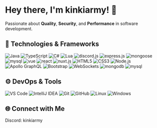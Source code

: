<div align="left">

# Hey there, I'm kinkiarmy! 👋

Passionate about **Quality**, **Security**, and **Performance** in software development.

## 🔧 Technologies & Frameworks

<img src="https://custom-icon-badges.herokuapp.com/badge/java-black.svg?style=for-the-badge&logo=java&logoColor=white" alt="Java">
<img src="https://img.shields.io/badge/TypeScript-black?style=for-the-badge&logo=typescript" alt="TypeScript">
<img src="https://img.shields.io/badge/C%23-black?style=for-the-badge&logo=c-sharp" alt="C#">
<img src="https://img.shields.io/badge/Lua-black?style=for-the-badge&logo=lua" alt="Lua">
<img src="https://img.shields.io/badge/discord.js-black?style=for-the-badge&logo=discord" alt="discord.js">
<img src="https://img.shields.io/badge/express.js-black?style=for-the-badge&logo=express" alt="express.js">
<img src="https://img.shields.io/badge/mongoose-black?style=for-the-badge&logo=mongoose" alt="mongoose">
<img src="https://img.shields.io/badge/mysql-black?style=for-the-badge&logo=mysql" alt="mysql">
<img src="https://img.shields.io/badge/vue-black?style=for-the-badge&logo=vue.js" alt="vue">
<img src="https://img.shields.io/badge/react-black?style=for-the-badge&logo=react" alt="react">
<img src="https://img.shields.io/badge/nuxt.js-black?style=for-the-badge&logo=nuxt.js" alt="nuxt.js">
<img src="https://img.shields.io/badge/HTML5-black?style=for-the-badge&logo=html5" alt="HTML5">
<img src="https://img.shields.io/badge/CSS3-black?style=for-the-badge&logo=css3" alt="CSS3">
<img src="https://img.shields.io/badge/Node.js-black?style=for-the-badge&logo=node.js" alt="Node.js">
<img src="https://img.shields.io/badge/Apollo%20GraphQL-black?style=for-the-badge&logo=apollo-graphql" alt="Apollo GraphQL">
<img src="https://img.shields.io/badge/Bootstrap-black?style=for-the-badge&logo=bootstrap" alt="Bootstrap">
<img src="https://custom-icon-badges.herokuapp.com/badge/WebSockets-black?style=for-the-badge&logo=websocket&logoColor=white" alt="WebSockets">
<img src="https://img.shields.io/badge/mongodb-black?style=for-the-badge&logo=mongodb" alt="mongodb">
<img src="https://img.shields.io/badge/mysql-black?style=for-the-badge&logo=mysql" alt="mysql">

## ⚙️ DevOps & Tools

<img src="https://img.shields.io/badge/VS%20Code-black?style=for-the-badge&logo=visual-studio-code" alt="VS Code">
<img src="https://img.shields.io/badge/IntelliJ%20IDEA-black?style=for-the-badge&logo=intellij-idea" alt="IntelliJ IDEA">
<img src="https://img.shields.io/badge/Git-black?style=for-the-badge&logo=git" alt="Git">
<img src="https://img.shields.io/badge/GitHub-black?style=for-the-badge&logo=github" alt="GitHub">
<img src="https://img.shields.io/badge/Linux-black?style=for-the-badge&logo=linux" alt="Linux">
<img src="https://img.shields.io/badge/Windows-black?style=for-the-badge&logo=windows" alt="Windows">

## 🌐 Connect with Me

Discord: kinkiarmy

</div>
